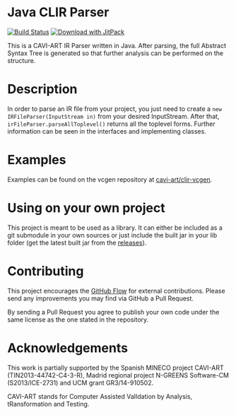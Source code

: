 Java CLIR Parser
================
[![Build Status](https://travis-ci.org/cavi-art/clir-parser-java.svg?branch=master)](https://travis-ci.org/cavi-art/clir-parser-java)
[![Download with JitPack](https://jitpack.io/v/cavi-art/clir-parser-java.svg)](https://jitpack.io/#cavi-art/clir-parser-java)

This is a CAVI-ART IR Parser written in Java. After parsing, the full 
Abstract Syntax Tree is generated so that further analysis can be performed
on the structure.


Description
===========

In order to parse an IR file from your project, you just need to create a 
`new IRFileParser(InputStream in)` from your desired InputStream. After 
that, `irFileParser.parseAllToplevel()` returns all the toplevel forms. 
Further information can be seen in the interfaces and implementing classes.


Examples
========

Examples can be found on the vcgen repository at [cavi-art/clir-vcgen][vcgen].


Using on your own project
=========================

This project is meant to be used as a library. It can either be included as
a git submodule in your own sources or just include the built jar in your 
lib folder (get the latest built jar from the [releases][rel]).


Contributing
============

This project encourages the [GitHub Flow][flow] for external contributions. 
Please send any improvements you may find via GitHub a Pull Request.

By sending a Pull Request you agree to publish your own code under the same 
license as the one stated in the repository.
  

Acknowledgements
================

This work is partially supported by
the Spanish MINECO project CAVI-ART (TIN2013-44742-C4-3-R),
Madrid regional project N-GREENS Software-CM (S2013/ICE-2731) and
UCM grant GR3/14-910502.

CAVI-ART stands for Computer Assisted ValIdation by Analysis, 
tRansformation and Testing.


  [flow]: https://guides.github.com/introduction/flow/
  [rel]: https://github.com/cavi-art/clir-parser-java/releases
  [vcgen]: https://github.com/cavi-art/clir-vcgen/tree/master/test
